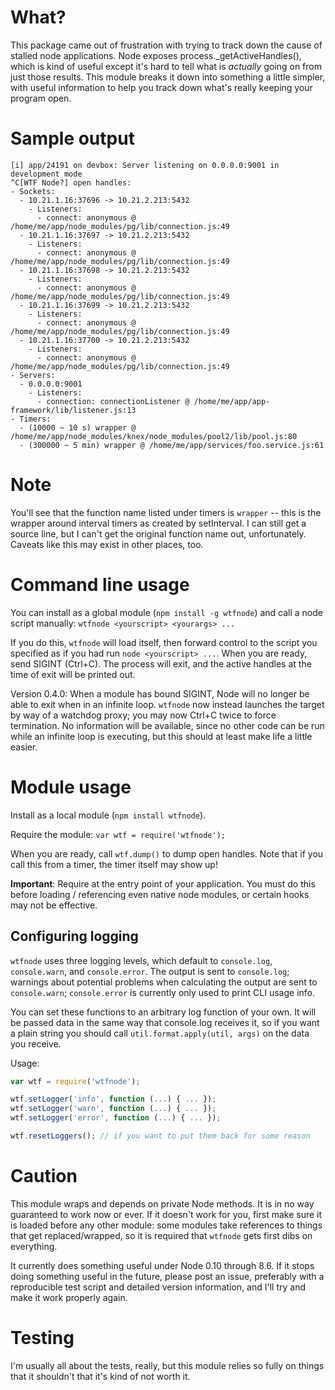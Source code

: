 # What?

This package came out of frustration with trying to track down the cause of stalled node applications. Node exposes process._getActiveHandles(), which is kind of useful except it's hard to tell what is *actually* going on from just those results. This module breaks it down into something a little simpler, with useful information to help you track down what's really keeping your program open.

# Sample output

	[i] app/24191 on devbox: Server listening on 0.0.0.0:9001 in development mode
	^C[WTF Node?] open handles:
	- Sockets:
	  - 10.21.1.16:37696 -> 10.21.2.213:5432
	    - Listeners:
	      - connect: anonymous @ /home/me/app/node_modules/pg/lib/connection.js:49
	  - 10.21.1.16:37697 -> 10.21.2.213:5432
	    - Listeners:
	      - connect: anonymous @ /home/me/app/node_modules/pg/lib/connection.js:49
	  - 10.21.1.16:37698 -> 10.21.2.213:5432
	    - Listeners:
	      - connect: anonymous @ /home/me/app/node_modules/pg/lib/connection.js:49
	  - 10.21.1.16:37699 -> 10.21.2.213:5432
	    - Listeners:
	      - connect: anonymous @ /home/me/app/node_modules/pg/lib/connection.js:49
	  - 10.21.1.16:37700 -> 10.21.2.213:5432
	    - Listeners:
	      - connect: anonymous @ /home/me/app/node_modules/pg/lib/connection.js:49
	- Servers:
	  - 0.0.0.0:9001
	    - Listeners:
	      - connection: connectionListener @ /home/me/app/app-framework/lib/listener.js:13
	- Timers:
	  - (10000 ~ 10 s) wrapper @ /home/me/app/node_modules/knex/node_modules/pool2/lib/pool.js:80
	  - (300000 ~ 5 min) wrapper @ /home/me/app/services/foo.service.js:61

# Note

You'll see that the function name listed under timers is `wrapper` -- this is the wrapper around interval timers as created by setInterval. I can still get a source line, but I can't get the original function name out, unfortunately. Caveats like this may exist in other places, too.

# Command line usage

You can install as a global module (`npm install -g wtfnode`) and call a node script manually: `wtfnode <yourscript> <yourargs> ...`

If you do this, `wtfnode` will load itself, then forward control to the script you specified as if you had run `node <yourscript> ...`. When you are ready, send SIGINT (Ctrl+C). The process will exit, and the active handles at the time of exit will be printed out.

Version 0.4.0: When a module has bound SIGINT, Node will no longer be able to exit when in an infinite loop. `wtfnode` now instead launches the target by way of a watchdog proxy; you may now Ctrl+C twice to force termination. No information will be available, since no other code can be run while an infinite loop is executing, but this should at least make life a little easier.

# Module usage

Install as a local module (`npm install wtfnode`).

Require the module: `var wtf = require('wtfnode');`

When you are ready, call `wtf.dump()` to dump open handles. Note that if you call this from a timer, the timer itself may show up!

**Important**: Require at the entry point of your application. You must do this before loading / referencing even native node modules, or certain hooks may not be effective.

## Configuring logging
`wtfnode` uses three logging levels, which default to `console.log`, `console.warn`, and `console.error`. The output is sent to `console.log`; warnings about potential problems when calculating the output are sent to `console.warn`; `console.error` is currently only used to print CLI usage info.

You can set these functions to an arbitrary log function of your own. It will be passed data in the same way that console.log receives it, so if you want a plain string you should call `util.format.apply(util, args)` on the data you receive.

Usage:
```js
var wtf = require('wtfnode');

wtf.setLogger('info', function (...) { ... });
wtf.setLogger('warn', function (...) { ... });
wtf.setLogger('error', function (...) { ... });

wtf.resetLoggers(); // if you want to put them back for some reason
```

# Caution

This module wraps and depends on private Node methods. It is in no way guaranteed to work now or ever. If it doesn't work for you, first make sure it is loaded before any other module: some modules take references to things that get replaced/wrapped, so it is required that `wtfnode` gets first dibs on everything.

It currently does something useful under Node 0.10 through 8.6. If it stops doing something useful in the future, please post an issue, preferably with a reproducible test script and detailed version information, and I'll try and make it work properly again.

# Testing

I'm usually all about the tests, really, but this module relies so fully on things that it shouldn't that it's kind of not worth it.
